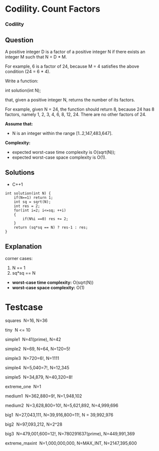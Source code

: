 # Codility. Count Factors

### Codility

## Question

A positive integer D is a factor of a positive integer N if there exists an integer M such that N = D * M.

For example, 6 is a factor of 24, because M = 4 satisfies the above condition (24 = 6 * 4).

Write a function:

int solution(int N);

that, given a positive integer N, returns the number of its factors.

For example, given N = 24, the function should return 8, because 24 has 8 factors, namely 1, 2, 3, 4, 6, 8, 12, 24. There are no other factors of 24.

**Assume that:**

* N is an integer within the range [1..2,147,483,647].

**Complexity:**

* expected worst-case time complexity is O(sqrt(N));
* expected worst-case space complexity is O(1).

## Solutions

* C++1
```
int solution(int N) {
    if(N==1) return 1;
    int sq = sqrt(N);
    int res = 2;
    for(int i=2; i<=sq; ++i)
    {
        if(N%i ==0) res += 2;
    }
    return (sq*sq == N) ? res-1 : res;
}
```

## Explanation

corner cases: 

1. N == 1
2. sq*sq == N

* **worst-case time complexity:** O(sqrt(N))
* **worst-case space complexity:** O(1)

# Testcase

squares  N=16, N=36

tiny  N <= 10

simple1  N=41(prime), N=42

simple2  N=69, N=64, N=120=5!

simple3  N=720=6!, N=1111

simple4  N=5,040=7!, N=12,345

simple5  N=34,879, N=40,320=8!

extreme_one  N=1

medium1  N=362,880=9!, N=1,948,102

medium2  N=3,628,800=10!, N=5,621,892, N=4,999,696

big1  N=27,043,111, N=39,916,800=11!, N = 39,992,976

big2  N=97,093,212, N=2^28

big3  N=479,001,600=12!, N=780291637(prime), N=449,991,369

extreme_maxint  N=1,000,000,000, N=MAX_INT, N=2147,395,600
